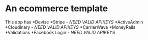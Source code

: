 # An ecommerce template

This app has
*Devise
*Stripe - *NEED VALID APIKEYS*
*ActiveAdmin
*Cloudinary - *NEED VALID APIKEYS*
*CarrierWave
*MoneyRails
*Validations
*Facebook Login - *NEED VALID APIKEYS*
